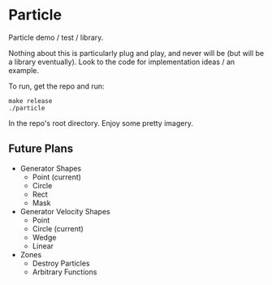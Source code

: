 Particle
========
Particle demo / test / library.

Nothing about this is particularly plug and play, and never will be (but will be a library eventually). Look to the code for implementation ideas / an example.

To run, get the repo and run:

	make release
	./particle

In the repo's root directory. Enjoy some pretty imagery.

Future Plans
------------
- Generator Shapes
	- Point (current)
	- Circle
	- Rect
	- Mask
- Generator Velocity Shapes
	- Point
	- Circle (current)
	- Wedge
	- Linear
- Zones
	- Destroy Particles
	- Arbitrary Functions
